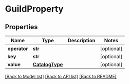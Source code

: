 # GuiIdProperty

## Properties
Name | Type | Description | Notes
------------ | ------------- | ------------- | -------------
**operator** | **str** |  | [optional] 
**key** | **str** |  | [optional] 
**value** | [**CatalogType**](CatalogType.md) |  | [optional] 

[[Back to Model list]](../README.md#documentation-for-models) [[Back to API list]](../README.md#documentation-for-api-endpoints) [[Back to README]](../README.md)


